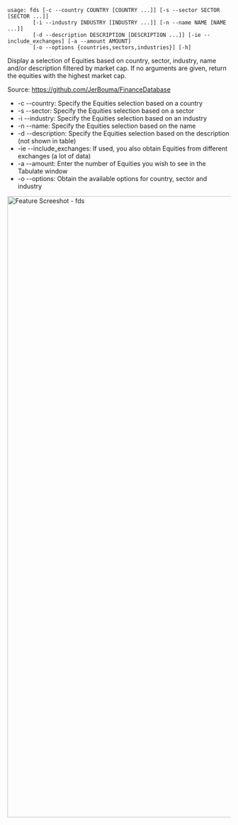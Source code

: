 ```
usage: fds [-c --country COUNTRY [COUNTRY ...]] [-s --sector SECTOR [SECTOR ...]]
        [-i --industry INDUSTRY [INDUSTRY ...]] [-n --name NAME [NAME ...]]
        [-d --description DESCRIPTION [DESCRIPTION ...]] [-ie --include_exchanges] [-a --amount AMOUNT]
        [-o --options {countries,sectors,industries}] [-h]
```
Display a selection of Equities based on country, sector, industry, name and/or description filtered by market cap.
If no arguments are given, return the equities with the highest market cap.

Source: https://github.com/JerBouma/FinanceDatabase

* -c --country: Specify the Equities selection based on a country
* -s --sector: Specify the Equities selection based on a sector
* -i --industry: Specify the Equities selection based on an industry
* -n --name: Specify the Equities selection based on the name
* -d --description: Specify the Equities selection based on the description (not shown in table)
* -ie --include_exchanges: If used, you also obtain Equities from different exchanges (a lot of data) 
* -a --amount: Enter the number of Equities you wish to see in the Tabulate window
* -o --options: Obtain the available options for country, sector and industry
<img width="1400" alt="Feature Screeshot - fds" src="https://user-images.githubusercontent.com/85772166/140450303-ab41459b-2c8c-4115-9a44-226c120e8e67.png">
